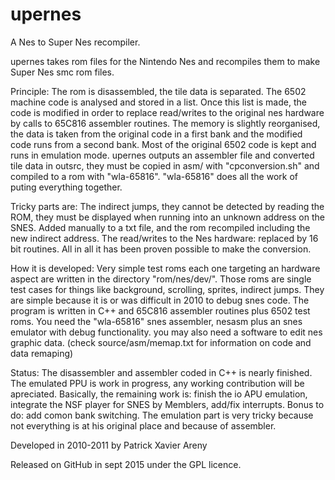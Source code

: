 # upernes
A Nes to Super Nes recompiler.

upernes takes rom files for the Nintendo Nes and recompiles them to make Super Nes smc rom files.

Principle:
The rom is disassembled, the tile data is separated. The 6502  machine code is analysed and stored in a list.
Once this list is made, the code is modified in order to replace read/writes to the original nes hardware by
calls to 65C816 assembler routines. The memory is slightly reorganised, the data is taken from the original code
in a first bank and the modified code runs from a second bank. Most of the original 6502 code is kept and runs
in emulation mode.
upernes outputs an assembler file and converted tile data in outsrc, they must be copied in asm/ with "cpconversion.sh"
and compiled to a rom with "wla-65816".
"wla-65816" does all the work of puting everything together.

Tricky parts are:
The indirect jumps, they cannot be detected by reading the ROM, they must be displayed
when running into an unknown address on the SNES. Added manually to a txt file, and the
rom recompiled including the new indirect address.
The read/writes to the Nes hardware: replaced by 16 bit routines.
All in all it has been proven possible to make the conversion.

How it is developed:
Very simple test roms each one targeting an hardware aspect are written in the directory "rom/nes/dev/".
Those roms are single test cases for things like background, scrolling, sprites, indirect jumps.
They are simple because it is or was difficult in 2010 to debug snes code.
The program is written in C++ and 65C816 assembler routines plus 6502 test roms. You need the "wla-65816" snes
assembler, nesasm plus an snes emulator with debug functionality. you may also need a software to edit nes
graphic data.
(check source/asm/memap.txt for information on code and data remaping)

Status:
The disassembler and assembler coded in C++ is nearly finished.
The emulated PPU is work in progress, any working contribution will be apreciated. Basically, the remaining
work is: finish the io APU emulation, integrate the NSF player for SNES by Memblers, add/fix interrupts.
Bonus to do: add comon bank switching.
The emulation part is very tricky because not everything is at his original place and because of assembler.


Developed in 2010-2011 by Patrick Xavier Areny

Released on GitHub in sept 2015 under the GPL licence.



